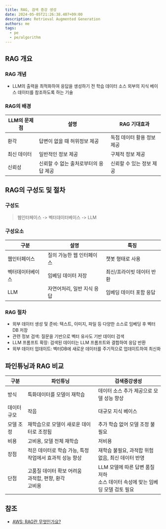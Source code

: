 ```yaml
---
title: RAG, 검색 증강 생성
date: 2024-05-05T21:26:38.407+09:00
description: Retrieval Augmented Generation
authors: me
tags:
  - pe
  - pe/algorithm
---
```


## RAG 개요

### RAG 개념

- LLM의 출력을 최적화하여 응답을 생성하기 전 학습 데이터 소스 외부의 지식 베이스 데이터를 참조하도록 하는 기술

### RAG의 배경

| LLM의 문제점 | 설명                                  | RAG 기대효과               |
| ------------ | ------------------------------------- | -------------------------- |
| 환각         | 답변이 없을 때 허위정보 제공          | 독점 데이터 활용 정보 제공 |
| 최신 데이터  | 일반적인 정보 제공                    | 구체적 정보 제공           |
| 신뢰성       | 신뢰할 수 없는 출처로부터의 응답 제공 | 신뢰할 수 있는 정보 제공   |

## RAG의 구성도 및 절차

### 구성도

> 웹인터페이스 -> 벡터데이터베이스 -> LLM

### 구성요소

| 구분             | 설명                       | 특징                      |
| ---------------- | -------------------------- | ------------------------- |
| 웹인터페이스     | 질의 가능한 웹 인터페이스  | 챗봇 형태로 사용          |
| 벡터데이터베이스 | 임베딩 데이터 저장         | 최신/프라이빗 데이터 반환 |
| LLM              | 자연어처리, 일반 지식 응답 | 임베딩 데이터 포함 응답   |

### RAG 절차

- 외부 데이터 생성 및 준비: 텍스트, 이미지, 파일 등 다양한 소스로 임베딩 후 벡터DB 저장
- 관련 정보 검색: 질문을 기반으로 벡터 유사도 기반 데이터 검색
- LLM 프롬프트 확장: 검색된 데이터는 LLM 프롬프트와 결합하여 응답 반환
- 외부 데이터 업데이트: 벡터DB에 새로운 데이터를 주기적으로 업데이트하여 최신화

## 파인튜닝과 RAG 비교

| 구분        | 파인튜닝                                                    | 검색증강생성                                                                     |
| ----------- | ----------------------------------------------------------- | -------------------------------------------------------------------------------- |
| 방식        | 특화데이터를 모델이 재학습                                  | 데이터 소스 추가 제공으로 모델 성능 향상                                         |
| 데이터 규모 | 작음                                                        | 대규모 지식 베이스                                                               |
| 모델 조정   | 재학습으로 모델이 새로운 데이터로 조정됨                    | 추가 학습 없어 모델 조정 불필요                                                  |
| 비용        | 고비용, 모델 전체 재학습                                    | 저비용                                                                           |
| 장점        | 적은 데이터로 학습 가능, 특정 작업에서 효과적 성능 향상     | 재학습 불필요, 과적합 위험 없음, 최신 데이터 반영                                |
| 단점        | 고품질 데이터 확보 어려움<br/>과적합, 편향, 환각<br/>고비용 | LLM 모델에 따른 답변 품질 저하<br/>소스 데이터 속성에 맞는 임베딩 모델 검토 필요 |

## 참조

- [AWS: RAG란 무엇인가요?](https://aws.amazon.com/ko/what-is/retrieval-augmented-generation/)

